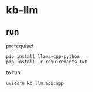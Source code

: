 # kb-llm




## run 

prerequiset
```
pip install llama-cpp-python
pip install -r requirements.txt
```

to run
```
uvicorn kb_llm.api:app
```